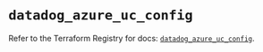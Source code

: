 # `datadog_azure_uc_config`

Refer to the Terraform Registry for docs: [`datadog_azure_uc_config`](https://registry.terraform.io/providers/datadog/datadog/3.78.0/docs/resources/azure_uc_config).

